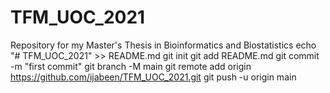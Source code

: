 # TFM_UOC_2021
Repository for my Master's Thesis in Bioinformatics and Biostatistics
echo "# TFM_UOC_2021" >> README.md
git init
git add README.md
git commit -m "first commit"
git branch -M main
git remote add origin https://github.com/ijabeen/TFM_UOC_2021.git
git push -u origin main
